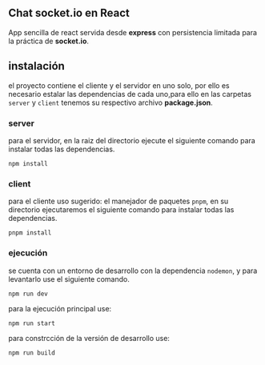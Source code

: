## __Chat socket.io en React__
App sencilla de react servida desde __express__ con persistencia limitada para la práctica de __socket.io__.

## __instalación__
el proyecto contiene el cliente y el servidor en uno solo, por ello es necesario estalar las dependencias de cada uno,para ello en las carpetas ``server`` y ``client`` tenemos su respectivo archivo __package.json__.

### __server__
para el servidor, en la raiz del directorio ejecute el siguiente comando para instalar todas las dependencias.
~~~
npm install
~~~
### client
para el cliente uso sugerido: el manejador de paquetes ``pnpm``, en su directorio ejecutaremos el siguiente comando para instalar todas las dependencias.
~~~
pnpm install
~~~
### __ejecución__
se cuenta con un entorno de desarrollo con la dependencia ``nodemon``, y para levantarlo use el siguiente comando.
~~~
npm run dev
~~~
para la ejecución principal use:
~~~
npm run start
~~~
para constrcción de la versión de desarrollo use:
~~~
npm run build
~~~
